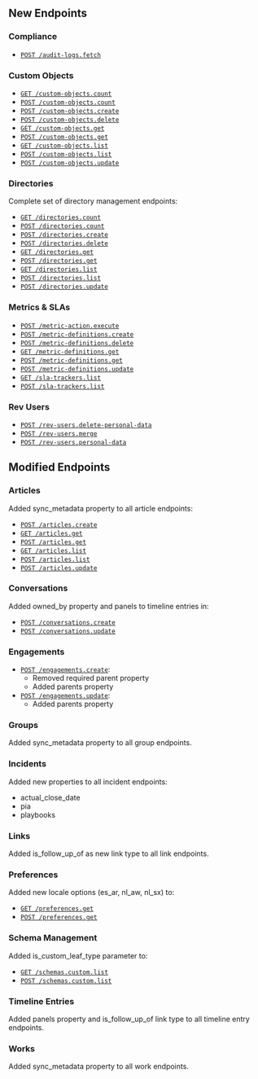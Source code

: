 ## New Endpoints

### Compliance
- [`POST /audit-logs.fetch`](/beta/api-reference/compliance/export-audit-logs)

### Custom Objects
- [`GET /custom-objects.count`](/beta/api-reference/customization/custom-objects-count-post)
- [`POST /custom-objects.count`](/beta/api-reference/customization/custom-objects-count-post)
- [`POST /custom-objects.create`](/beta/api-reference/customization/custom-objects-create)
- [`POST /custom-objects.delete`](/beta/api-reference/customization/custom-objects-delete)
- [`GET /custom-objects.get`](/beta/api-reference/customization/custom-objects-get-post)
- [`POST /custom-objects.get`](/beta/api-reference/customization/custom-objects-get-post)
- [`GET /custom-objects.list`](/beta/api-reference/customization/custom-objects-list-post)
- [`POST /custom-objects.list`](/beta/api-reference/customization/custom-objects-list-post)
- [`POST /custom-objects.update`](/beta/api-reference/customization/custom-objects-update)

### Directories
Complete set of directory management endpoints:
- [`GET /directories.count`](/beta/api-reference/directory/directories-count-post)
- [`POST /directories.count`](/beta/api-reference/directory/directories-count-post)
- [`POST /directories.create`](/beta/api-reference/directory/directories-create)
- [`POST /directories.delete`](/beta/api-reference/directory/directories-delete)
- [`GET /directories.get`](/beta/api-reference/directory/directories-get-post)
- [`POST /directories.get`](/beta/api-reference/directory/directories-get-post)
- [`GET /directories.list`](/beta/api-reference/directory/directories-list-post)
- [`POST /directories.list`](/beta/api-reference/directory/directories-list-post)
- [`POST /directories.update`](/beta/api-reference/directory/directories-update)

### Metrics & SLAs
- [`POST /metric-action.execute`](/beta/api-reference/slas/metric-action-execute)
- [`POST /metric-definitions.create`](/beta/api-reference/slas/metric-definitions-create)
- [`POST /metric-definitions.delete`](/beta/api-reference/slas/metric-definitions-delete)
- [`GET /metric-definitions.get`](/beta/api-reference/slas/metric-definitions-get-post)
- [`POST /metric-definitions.get`](/beta/api-reference/slas/metric-definitions-get-post)
- [`POST /metric-definitions.update`](/beta/api-reference/slas/metric-definitions-update)
- [`GET /sla-trackers.list`](/beta/api-reference/slas/sla-trackers-list-post)
- [`POST /sla-trackers.list`](/beta/api-reference/slas/sla-trackers-list-post)

### Rev Users
- [`POST /rev-users.delete-personal-data`](/beta/api-reference/rev-users/delete-rev-users-personal-data)
- [`POST /rev-users.merge`](/beta/api-reference/rev-users/merge)
- [`POST /rev-users.personal-data`](/beta/api-reference/rev-users/get-rev-users-personal-data)

## Modified Endpoints

### Articles
Added sync_metadata property to all article endpoints:
- [`POST /articles.create`](/beta/api-reference/articles/create-article)
- [`GET /articles.get`](/beta/api-reference/articles/get-article-post)
- [`POST /articles.get`](/beta/api-reference/articles/get-article-post)
- [`GET /articles.list`](/beta/api-reference/articles/list-post)
- [`POST /articles.list`](/beta/api-reference/articles/list-post)
- [`POST /articles.update`](/beta/api-reference/articles/update-article)

### Conversations
Added owned_by property and panels to timeline entries in:
- [`POST /conversations.create`](/beta/api-reference/conversations/create)
- [`POST /conversations.update`](/beta/api-reference/conversations/update)

### Engagements
- [`POST /engagements.create`](/beta/api-reference/engagements/create): 
  - Removed required parent property
  - Added parents property
- [`POST /engagements.update`](/beta/api-reference/engagements/update):
  - Added parents property

### Groups
Added sync_metadata property to all group endpoints.

### Incidents
Added new properties to all incident endpoints:
- actual_close_date
- pia
- playbooks

### Links
Added is_follow_up_of as new link type to all link endpoints.

### Preferences
Added new locale options (es_ar, nl_aw, nl_sx) to:
- [`GET /preferences.get`](/beta/api-reference/preferences/get-post)
- [`POST /preferences.get`](/beta/api-reference/preferences/get-post)

### Schema Management
Added is_custom_leaf_type parameter to:
- [`GET /schemas.custom.list`](/beta/api-reference/customization/custom-schema-fragments-list-post)
- [`POST /schemas.custom.list`](/beta/api-reference/customization/custom-schema-fragments-list-post)

### Timeline Entries
Added panels property and is_follow_up_of link type to all timeline entry endpoints.

### Works
Added sync_metadata property to all work endpoints.